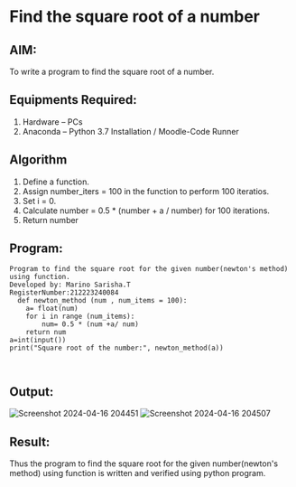 # Find the square root of a number

## AIM:
To write a program to find the square root of a number.

## Equipments Required:
1. Hardware – PCs
2. Anaconda – Python 3.7 Installation / Moodle-Code Runner

## Algorithm
1. Define a function.
2. Assign number_iters = 100 in the function to perform 100 iteratios.
3. Set i = 0.
4. Calculate  number = 0.5 * (number + a / number) for 100 iterations.
5. Return number

## Program:
```
Program to find the square root for the given number(newton's method) using function.
Developed by: Marino Sarisha.T
RegisterNumber:212223240084
  def newton_method (num , num_items = 100):
    a= float(num)
    for i in range (num_items):
        num= 0.5 * (num +a/ num)
    return num
a=int(input())
print("Square root of the number:", newton_method(a))



```

## Output:
![Screenshot 2024-04-16 204451](https://github.com/Sarishatheiveegan/Square-root-of-a-number/assets/144979465/4cbacfec-1908-4b61-ba94-eddedb2caab9)
![Screenshot 2024-04-16 204507](https://github.com/Sarishatheiveegan/Square-root-of-a-number/assets/144979465/d7c95d63-74ca-4e9a-b96b-51682ef70d97)



## Result:
Thus the program to find the square root for the given number(newton's method) using function is written and verified using python program.
